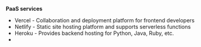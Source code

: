 **PaaS services**

- Vercel - Collaboration and deployment platform for frontend developers
- Netlify - Static site hosting platform and supports serverless functions
- Heroku - Provides backend hosting for Python, Java, Ruby, etc.
- 
